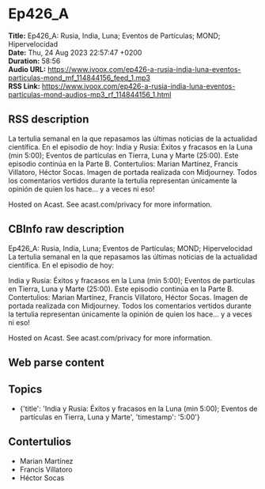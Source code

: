# Ep426_A  
**Title:** Ep426_A: Rusia, India, Luna; Eventos de Partículas; MOND; Hipervelocidad  
**Date:** Thu, 24 Aug 2023 22:57:47 +0200  
**Duration:** 58:56  
**Audio URL:** https://www.ivoox.com/ep426-a-rusia-india-luna-eventos-particulas-mond_mf_114844156_feed_1.mp3  
**RSS Link:** https://www.ivoox.com/ep426-a-rusia-india-luna-eventos-particulas-mond-audios-mp3_rf_114844156_1.html  

## RSS description
La tertulia semanal en la que repasamos las últimas noticias de la actualidad científica. En el episodio de hoy: 
India y Rusia: Éxitos y fracasos en la Luna (min 5:00); Eventos de partículas en Tierra, Luna y Marte (25:00). Este episodio continúa en la Parte B. Contertulios: Marian Martínez, Francis Villatoro, Héctor Socas. Imagen de portada realizada con Midjourney. Todos los comentarios vertidos durante la tertulia representan únicamente la opinión de quien los hace... y a veces ni eso!


 Hosted on Acast. See acast.com/privacy for more information.

## CBInfo raw description
Ep426_A: Rusia, India, Luna; Eventos de Partículas; MOND; Hipervelocidad
La tertulia semanal en la que repasamos las últimas noticias de la actualidad científica. En el episodio de hoy: 

India y Rusia: Éxitos y fracasos en la Luna (min 5:00); Eventos de partículas en Tierra, Luna y Marte (25:00). Este episodio continúa en la Parte B. Contertulios: Marian Martínez, Francis Villatoro, Héctor Socas. Imagen de portada realizada con Midjourney. Todos los comentarios vertidos durante la tertulia representan únicamente la opinión de quien los hace... y a veces ni eso!





 Hosted on Acast. See acast.com/privacy for more information.




## Web parse content


## Topics
- {'title': 'India y Rusia: Éxitos y fracasos en la Luna (min 5:00); Eventos de partículas en Tierra, Luna y Marte', 'timestamp': '5:00'}
## Contertulios
- Marian Martínez
- Francis Villatoro
- Héctor Socas